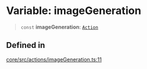 # Variable: imageGeneration

> `const` **imageGeneration**: [`Action`](../interfaces/Action.md)

## Defined in

[core/src/actions/imageGeneration.ts:11](https://github.com/ai16z/eliza/blob/c537cb3e848b54fcb914d8ef84924fa5fdeaec66/core/src/actions/imageGeneration.ts#L11)
